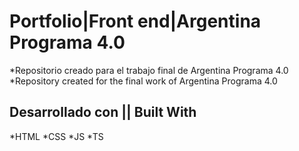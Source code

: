 # Portfolio|Front end|Argentina Programa 4.0
*Repositorio creado para el trabajo final de Argentina Programa 4.0
*Repository created for the final work of Argentina Programa 4.0

## Desarrollado con || Built With
*HTML
*CSS
*JS
*TS
